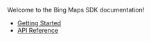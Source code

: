 
Welcome to the Bing Maps SDK documentation!

* [Getting Started](Getting%20Started.md)
* [API Reference](API%20Reference.md)